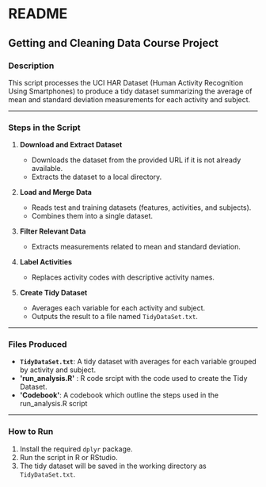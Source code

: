# README  

## Getting and Cleaning Data Course Project

### Description  
This script processes the UCI HAR Dataset (Human Activity Recognition Using Smartphones) to produce a tidy dataset summarizing the average of mean and standard deviation measurements for each activity and subject.  

---

### Steps in the Script  

1. **Download and Extract Dataset**  
   - Downloads the dataset from the provided URL if it is not already available.  
   - Extracts the dataset to a local directory.  

2. **Load and Merge Data**  
   - Reads test and training datasets (features, activities, and subjects).  
   - Combines them into a single dataset.  

3. **Filter Relevant Data**  
   - Extracts measurements related to mean and standard deviation.  

4. **Label Activities**  
   - Replaces activity codes with descriptive activity names.  

5. **Create Tidy Dataset**  
   - Averages each variable for each activity and subject.  
   - Outputs the result to a file named `TidyDataSet.txt`.  

---

### Files Produced  
- **`TidyDataSet.txt`**: A tidy dataset with averages for each variable grouped by activity and subject.
- **'run_analysis.R'** : R code srcipt with the code used to create the Tidy Dataset.
- **'Codebook'**: A codebook which outline the steps used in the run_analysis.R script 

---

### How to Run  
1. Install the required `dplyr` package.  
2. Run the script in R or RStudio.  
3. The tidy dataset will be saved in the working directory as `TidyDataSet.txt`.  

